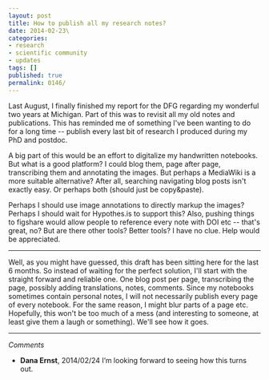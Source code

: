 ```yaml
---
layout: post
title: How to publish all my research notes?
date: 2014-02-23\
categories:
- research
- scientific community
- updates
tags: []
published: true
permalink: 0146/
---
```


Last August, I finally finished my report for the DFG regarding my wonderful two years at Michigan. Part of this was to revisit all my old notes and publications. This has reminded me of something I've been wanting to do for a long time -- publish every last bit of research I produced during my PhD and postdoc.

A big part of this would be an effort to digitalize my handwritten notebooks. But what is a good platform? I could blog them, page after page, transcribing them and annotating the images. But perhaps a MediaWiki is a more suitable alternative? After all, searching navigating blog posts isn't exactly easy. Or perhaps both (should just be copy&paste).

Perhaps I should use image annotations to directly markup the images? Perhaps I should wait for Hypothes.is to support this? Also, pushing things to figshare would allow people to reference every note with DOI etc -- that's great, no? But are there other tools? Better tools? I have no clue. Help would be appreciated.

---

Well, as you might have guessed, this draft has been sitting here for the last 6 months. So instead of waiting for the perfect solution, I'll start with the straight forward and reliable one. One blog post per page, transcribing the page, possibly adding translations, notes, comments. Since my notebooks sometimes contain personal notes, I will not necessarily publish every page of every notebook. For the same reason, I might blur parts of a page etc. Hopefully, this won't be too much of a mess (and interesting to someone, at least give them a laugh or something). We'll see how it goes.

---

_Comments_

* **Dana Ernst**, 2014/02/24
  I’m looking forward to seeing how this turns out.

